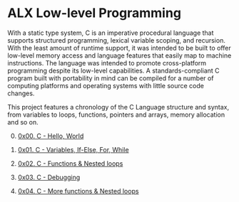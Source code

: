 # ALX Low-level Programming

With a static type system, C is an imperative procedural language that supports structured programming, lexical variable scoping, and recursion. With the least amount of runtime support, it was intended to be built to offer low-level memory access and language features that easily map to machine instructions. The language was intended to promote cross-platform programming despite its low-level capabilities. A standards-compliant C program built with portability in mind can be compiled for a number of computing platforms and operating systems with little source code changes.

This project features a chronology of the C Language structure and syntax, from variables to loops, functions, pointers and arrays, memory allocation and so on.

0. [0x00. C - Hello, World](https://github.com/michael-peter/alx-low_level_programming/tree/main/0x00-hello_world)

1. [0x01. C - Variables, If-Else, For, While](https://github.com/michael-peter/alx-low_level_programming/tree/main/0x01-variables_if_else_while)

2. [0x02. C - Functions & Nested loops](https://github.com/michael-peter/alx-low_level_programming/tree/main/0x02-functions_nested_loops)

3. [0x03. C - Debugging](https://github.com/michael-peter/alx-low_level_programming/tree/main/0x03-debugging)

4. [0x04. C - More functions & Nested loops](https://github.com/michael-peter/alx-low_level_programming/tree/main/0x04-more_functions_nested_loops)
